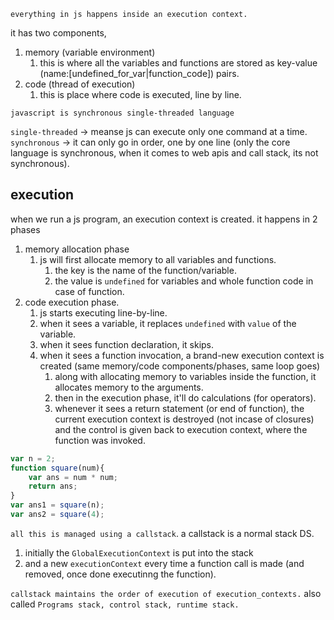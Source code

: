 `everything in js happens inside an execution context.`

it has two components, 
1. memory (variable environment)
   1. this is where all the variables and functions are stored as key-value (name:[undefined_for_var|function_code]) pairs. 
2. code (thread of execution)
   1. this is place where code is executed, line by line.

`javascript is synchronous single-threaded language`

`single-threaded` -> meanse js can execute only one command at a time.
`synchronous` -> it can only go in order, one by one line (only the core language is synchronous, when it comes to web apis and call stack, its not synchronous).

## execution

when we run a js program, an execution context is created. it happens in 2 phases

1. memory allocation phase
   1. js will first allocate memory to all variables and functions.
      1. the key is the name of the function/variable.
      2. the value is `undefined` for variables and whole function code in case of function.
2. code execution phase.
   1. js starts executing line-by-line.
   2. when it sees a variable, it replaces `undefined` with `value` of the variable.
   3. when it sees function declaration, it skips.
   4. when it sees a function invocation, a brand-new execution context is created (same memory/code components/phases, same loop goes)
      1. along with allocating memory to variables inside the function, it allocates memory to the arguments.
      2. then in the execution phase, it'll do calculations (for operators).    
      3. whenever it sees a return statement (or end of function), the current execution context is destroyed (not incase of closures) and the control is given back to execution context, where the function was invoked.

```js
var n = 2;
function square(num){
    var ans = num * num;
    return ans;
}
var ans1 = square(n);
var ans2 = square(4);
```

`all this is managed using a callstack`. a callstack is a normal stack DS. 
1. initially the `GlobalExecutionContext` is put into the stack
2. and a new `executionContext` every time a function call is made (and removed, once done executinng the function).


`callstack maintains the order of execution of execution_contexts.` also called `Programs stack, control stack, runtime stack.`